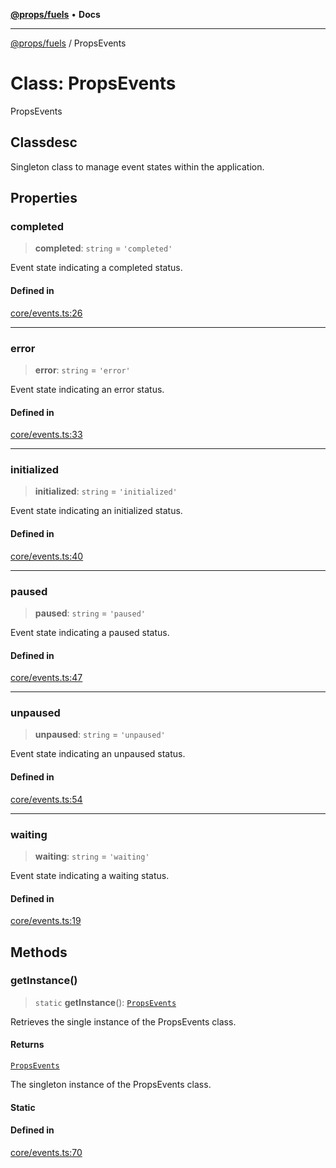 [**@props/fuels**](../README.md) • **Docs**

***

[@props/fuels](../README.md) / PropsEvents

# Class: PropsEvents

PropsEvents

## Classdesc

Singleton class to manage event states within the application.

## Properties

### completed

> **completed**: `string` = `'completed'`

Event state indicating a completed status.

#### Defined in

[core/events.ts:26](https://github.com/Props-Labs/octane/blob/3439272d529585517ec5968207e32eb74df3d6b8/packages/props-fuels/src/core/events.ts#L26)

***

### error

> **error**: `string` = `'error'`

Event state indicating an error status.

#### Defined in

[core/events.ts:33](https://github.com/Props-Labs/octane/blob/3439272d529585517ec5968207e32eb74df3d6b8/packages/props-fuels/src/core/events.ts#L33)

***

### initialized

> **initialized**: `string` = `'initialized'`

Event state indicating an initialized status.

#### Defined in

[core/events.ts:40](https://github.com/Props-Labs/octane/blob/3439272d529585517ec5968207e32eb74df3d6b8/packages/props-fuels/src/core/events.ts#L40)

***

### paused

> **paused**: `string` = `'paused'`

Event state indicating a paused status.

#### Defined in

[core/events.ts:47](https://github.com/Props-Labs/octane/blob/3439272d529585517ec5968207e32eb74df3d6b8/packages/props-fuels/src/core/events.ts#L47)

***

### unpaused

> **unpaused**: `string` = `'unpaused'`

Event state indicating an unpaused status.

#### Defined in

[core/events.ts:54](https://github.com/Props-Labs/octane/blob/3439272d529585517ec5968207e32eb74df3d6b8/packages/props-fuels/src/core/events.ts#L54)

***

### waiting

> **waiting**: `string` = `'waiting'`

Event state indicating a waiting status.

#### Defined in

[core/events.ts:19](https://github.com/Props-Labs/octane/blob/3439272d529585517ec5968207e32eb74df3d6b8/packages/props-fuels/src/core/events.ts#L19)

## Methods

### getInstance()

> `static` **getInstance**(): [`PropsEvents`](PropsEvents.md)

Retrieves the single instance of the PropsEvents class.

#### Returns

[`PropsEvents`](PropsEvents.md)

The singleton instance of the PropsEvents class.

#### Static

#### Defined in

[core/events.ts:70](https://github.com/Props-Labs/octane/blob/3439272d529585517ec5968207e32eb74df3d6b8/packages/props-fuels/src/core/events.ts#L70)
